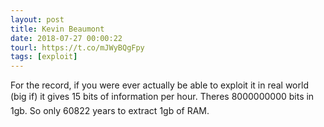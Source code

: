 ```yaml
---
layout: post
title: Kevin Beaumont
date: 2018-07-27 00:00:22
tourl: https://t.co/mJWyBQgFpy
tags: [exploit]
---
```

For the record, if you were ever actually be able to exploit it in real world (big if) it gives 15 bits of information per hour. Theres 8000000000 bits in 1gb. So only 60822 years to extract 1gb of RAM.